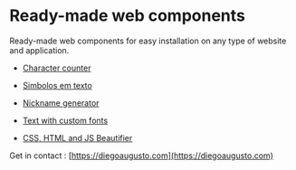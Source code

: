 # Ready-made web components

Ready-made web components for easy installation on any type of website and application.

- [Character counter](v1/contador-de-caracteres/)

- [Simbolos em texto](v1/nick-symbols/)

- [Nickname generator](v1/nickname-generator/)

- [Text with custom fonts](v1/write-fonts/)

- [CSS, HTML and JS Beautifier](v1/beautifier/)


Get in contact : [https://diegoaugusto.com](https://diegoaugusto.com)

